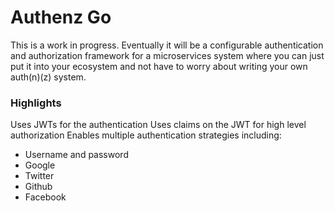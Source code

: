 # Authenz Go

This is a work in progress. Eventually it will be a configurable authentication and authorization framework for a microservices system where you can just put it into your ecosystem and not have to worry about writing your own auth(n)(z) system.

### Highlights
Uses JWTs for the authentication
Uses claims on the JWT for high level authorization
Enables multiple authentication strategies including:
 - Username and password
 - Google
 - Twitter
 - Github
 - Facebook

